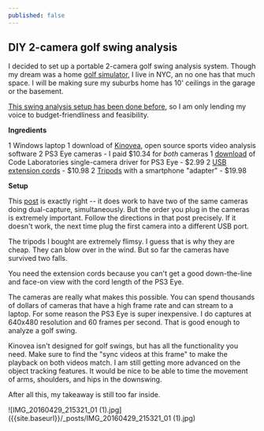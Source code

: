 ```yaml
---
published: false
---
```

## DIY 2-camera golf swing analysis

I decided to set up a portable 2-camera golf swing analysis system. Though my dream was a home [golf simulator](https://mediocre.com/forum/topics/home-golf-simulator-buildout), I live in NYC, an no one has that much space. I will be making sure my suburbs home has 10' ceilings in the garage or the basement. 

[This swing analysis setup has been done before](http://www.kinovea.org/en/forum/viewtopic.php?id=600), so I am only lending my voice to budget-friendliness and feasibility.

**Ingredients**

1 Windows laptop
1 download of [Kinovea](http://www.kinovea.org/), open source sports video analysis software
2 PS3 Eye cameras - I paid $10.34 for _both_ cameras
1 [download](https://codelaboratories.com/downloads) of Code Laboratories single-camera driver for PS3 Eye - $2.99
2 [USB extension cords](https://www.amazon.com/gp/product/B001MSU1FS/ref=oh_aui_detailpage_o02_s00?ie=UTF8&psc=1) - $10.98
2 [Tripods](https://www.amazon.com/gp/product/B018ICYNKY/ref=oh_aui_detailpage_o03_s00?ie=UTF8&psc=1) with a smartphone "adapter" - $19.98

**Setup**

This [post](http://www.kinovea.org/en/forum/viewtopic.php?id=600) is exactly right -- it does work to have two of the same cameras doing dual-capture, simultaneously. But the order you plug in the cameras is extremely important. Follow the directions in that post precisely. If it doesn't work, the next time plug the first camera into a different USB port.

The tripods I bought are extremely flimsy. I guess that is why they are cheap. They can blow over in the wind. But so far the cameras have survived two falls.

You need the extension cords because you can't get a good down-the-line and face-on view with the cord length of the PS3 Eye.

The cameras are really what makes this possible. You can spend thousands of dollars of cameras that have a high frame rate and can stream to a laptop. For some reason the PS3 Eye is super inexpensive. I do captures at 640x480 resolution and 60 frames per second. That is good enough to analyze a golf swing.

Kinovea isn't designed for golf swings, but has all the functionality you need. Make sure to find the "sync videos at this frame" to make the playback on both videos match. I am still getting more advanced on the object tracking features. It would be nice to be able to time the movement of arms, shoulders, and hips in the downswing. 

After all this, my takeaway is still too far inside.

![IMG_20160429_215321_01 (1).jpg]({{site.baseurl}}/_posts/IMG_20160429_215321_01 (1).jpg)

